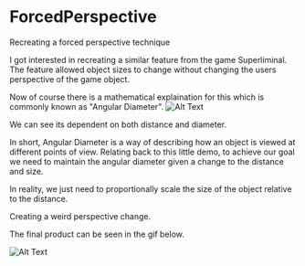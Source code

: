 # ForcedPerspective
Recreating a forced perspective technique

I got interested in recreating a similar feature from the game Superliminal. The feature allowed object sizes to change without changing the users perspective of the game object.

Now of course there is a mathematical explaination for this which is commonly known as "Angular Diameter".
![Alt Text](https://upload.wikimedia.org/wikipedia/commons/thumb/4/49/Angular_dia_formula.JPG/400px-Angular_dia_formula.JPG)

We can see its dependent on both distance and diameter. 

In short, Angular Diameter is a way of describing how an object is viewed at different points of view. Relating back to this little demo, to achieve our goal we need to maintain the angular diameter given a change to the distance and size. 

In reality, we just need to proportionally scale the size of the object relative to the distance. 

Creating a weird perspective change. 

The final product can be seen in the gif below.

![Alt Text](https://media.giphy.com/media/VSdNTbp0xcHatNb4BO/giphy.gif)
